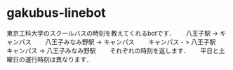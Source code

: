 # gakubus-linebot
東京工科大学のスクールバスの時刻を教えてくれるbotです．　　
八王子駅 -> キャンパス　　
八王子みなみ野駅 -> キャンパス　　
キャンパス - > 八王子駅　　
キャンパス -> 八王子みなみ野駅　　
それぞれの時刻を返します．　　
平日と土曜日の運行時刻は異なります．
